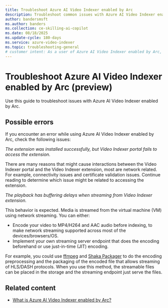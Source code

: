 ```yaml
---
title: Troubleshoot Azure AI Video Indexer enabled by Arc
description: Troubleshoot common issues with Azure AI Video Indexer enabled by Arc, including connectivity, streaming, and encoding problems.
author: bandersmsft
ms.author: banders
ms.collection: ce-skilling-ai-copilot
ms.date: 08/18/2025
ms.update-cycle: 180-days
ms.service: azure-video-indexer
ms.topic: troubleshooting-general
# customer intent: As a user of Azure AI Video Indexer enabled by Arc, I want to troubleshoot common issues related to connectivity, streaming, and encoding so that I can resolve them quickly.
---
```


# Troubleshoot Azure AI Video Indexer enabled by Arc (preview)

Use this guide to troubleshoot issues with Azure AI Video Indexer enabled by Arc.

## Possible errors

If you encounter an error while using Azure AI Video Indexer enabled by Arc, check the following issues:

*The extension was installed successfully, but Video Indexer portal fails to access the extension.*

There are many reasons that might cause interactions between the Video Indexer portal and the Video Indexer extension, most are network related. For example, connectivity issues and certificate validation issues. Continue reading to determine which issue might be related to accessing the extension.

*The playback has buffering delays when streaming from Video Indexer extension.*

This behavior is expected. Media is streamed from the virtual machine (VM) using network streaming. You can either:

- Encode your video to MP4/H264 and AAC audio before indexing, to make network streaming supported across most of the devices/browsers/OS.
- Implement your own streaming server endpoint that does the encoding beforehand or use just-in-time (JIT) encoding.

For example, you could use [ffmpeg](https://ffmpeg.org/) and [Shaka Packager](https://github.com/shaka-project/shaka-packager) to do the encoding preprocessing and the packaging of the encoded file that allows streaming of HLS/DASH protocols. When you use this method, the streamable files can be placed in the storage and the streaming endpoint just serve the files.

## Related content

- [What is Azure AI Video Indexer enabled by Arc?](azure-video-indexer-enabled-by-arc-overview.md)
